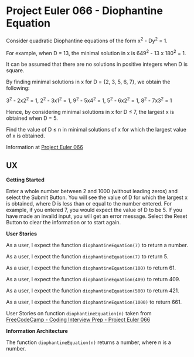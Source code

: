 # Project Euler 066 - Diophantine Equation

Consider quadratic Diophantine equations of the form x<sup>2</sup> - Dy<sup>2</sup> = 1.

For example, when D = 13, the minimal solution in x is 649<sup>2</sup> - 13 x 180<sup>2</sup> = 1.

It can be assumed that there are no solutions in positive integers when D is square.

By finding minimal solutions in x for D = {2, 3, 5, 6, 7}, we obtain the following:

3<sup>2</sup> - 2x2<sup>2</sup> = 1, 2<sup>2</sup> - 3x1<sup>2</sup> = 1, 
9<sup>2</sup> - 5x4<sup>2</sup> = 1, 5<sup>2</sup> - 6x2<sup>2</sup> = 1,
8<sup>2</sup> - 7x3<sup>2</sup> = 1

Hence, by considering minimal solutions in x for D &le; 7, the largest x is obtained when D = 5.

Find the value of D &le; n in minimal solutions of x for which the largest value of x is obtained.

Information at [Project Euler 066](https://projecteuler.net/problem=66)

## UX

**Getting Started**

Enter a whole number between 2 and 1000 (without leading zeros) and select the Submit Button.  You will see the value of D for which the largest x is obtained, where D is less than or equal to the number entered.  For example, if you entered 7, you would expect the value of D to be 5.  If you have made an invalid input, you will get an error message.  Select the Reset Button to clear the information or to start again. 

**User Stories**

As a user, I expect the function `diophantineEquation(7)` to return a number.

As a user, I expect the function `diophantineEquation(7)` to return 5.

As a user, I expect the function `diophantineEquation(100)` to return 61.

As a user, I expect the function `diophantineEquation(409)` to return 409.

As a user, I expect the function `diophantineEquation(500)` to return 421.

As a user, I expect the function `diophantineEquation(1000)` to return 661.

User Stories on function `diophantineEquation(n)` taken from [FreeCodeCamp - Coding Interview Prep - Project Euler 066](https://www.freecodecamp.org/learn/coding-interview-prep/project-euler/problem-66-diophantine-equation)

**Information Architecture**

The function `diophantineEquation(n)` returns a number, where n is a number.


